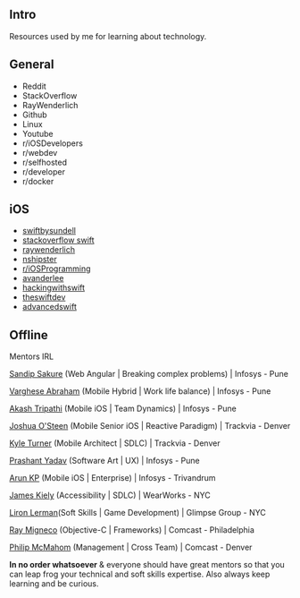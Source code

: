
## Intro

Resources used by me for learning about technology.

## General

* Reddit
* StackOverflow
* RayWenderlich
* Github
* Linux
* Youtube
* r/iOSDevelopers
* r/webdev
* r/selfhosted
* r/developer
* r/docker


## iOS

- [swiftbysundell](https://www.swiftbysundell.com/)
- [stackoverflow swift](https://stackoverflow.com/questions/tagged/swift) 
- [raywenderlich](https://www.raywenderlich.com/ios/articles)
- [nshipster](https://nshipster.com/)
- [r/iOSProgramming](https://www.reddit.com/r/iOSProgramming/)
- [avanderlee](https://www.avanderlee.com/)
- [hackingwithswift](https://www.hackingwithswift.com/)
- [theswiftdev](https://theswiftdev.com/news/)
- [advancedswift](https://www.advancedswift.com/)




## Offline

Mentors IRL

[Sandip Sakure](https://www.linkedin.com/in/sandip-sakure-2b880749/) (Web Angular | Breaking complex problems) | Infosys - Pune

[Varghese Abraham](https://www.linkedin.com/in/varghese-abraham-51799928/) (Mobile Hybrid | Work life balance) | Infosys - Pune

[Akash Tripathi](https://www.linkedin.com/in/akashtripathi9/) (Mobile iOS | Team Dynamics) | Infosys - Pune

[Joshua O'Steen](https://www.linkedin.com/in/joshua-osteen/) (Mobile Senior iOS | Reactive Paradigm) | Trackvia - Denver

[Kyle Turner](https://www.linkedin.com/in/kylerturner/) (Mobile Architect | SDLC) | Trackvia - Denver

[Prashant Yadav](https://www.linkedin.com/in/prashant-yadav-09871133/) (Software Art | UX) | Infosys - Pune

[Arun KP](https://www.linkedin.com/in/arunkp88/) (Mobile iOS | Enterprise) | Infosys - Trivandrum

[James Kiely](https://www.linkedin.com/in/james-kiely-aa56b46/) (Accessibility | SDLC) | WearWorks - NYC

[Liron Lerman](https://www.linkedin.com/in/liron-lerman-64051212/)(Soft Skills | Game Development) | Glimpse Group - NYC

[Ray Migneco](https://www.linkedin.com/in/raymigneco/) (Objective-C | Frameworks) | Comcast - Philadelphia

[Philip McMahom](https://www.linkedin.com/in/philip-mcmahon-4313b8/) (Management | Cross Team) | Comcast - Denver

**In no order whatsoever** & everyone should have great mentors so that you can leap frog your technical and soft skills expertise.
Also always keep learning and be curious.


